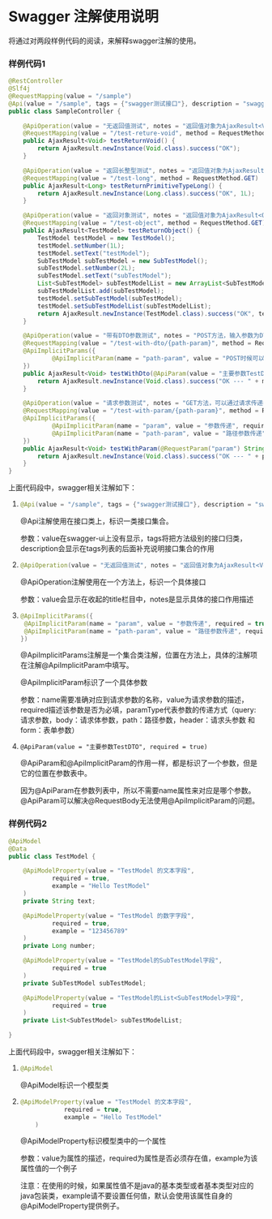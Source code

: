 # Swagger 注解使用说明

将通过对两段样例代码的阅读，来解释swagger注解的使用。

### 样例代码1

```java
@RestController
@Slf4j
@RequestMapping(value = "/sample")
@Api(value = "/sample", tags = {"swagger测试接口"}, description = "swagger注解的例子")
public class SampleController {

    @ApiOperation(value = "无返回值测试", notes = "返回值对象为AjaxResult<Void>，即不返回业务对象")
    @RequestMapping(value = "/test-reture-void", method = RequestMethod.GET)
    public AjaxResult<Void> testReturnVoid() {
        return AjaxResult.newInstance(Void.class).success("OK");
    }

    @ApiOperation(value = "返回长整型测试", notes = "返回值对象为AjaxResult<Void>，即不返回业务对象")
    @RequestMapping(value = "/test-long", method = RequestMethod.GET)
    public AjaxResult<Long> testReturnPrimitiveTypeLong() {
        return AjaxResult.newInstance(Long.class).success("OK", 1L);
    }

    @ApiOperation(value = "返回对象测试", notes = "返回值对象为AjaxResult<Object>，即不返回业务对象")
    @RequestMapping(value = "/test-object", method = RequestMethod.GET)
    public AjaxResult<TestModel> testReturnObject() {
        TestModel testModel = new TestModel();
        testModel.setNumber(1L);
        testModel.setText("testModel");
        SubTestModel subTestModel = new SubTestModel();
        subTestModel.setNumber(2L);
        subTestModel.setText("subTestModel");
        List<SubTestModel> subTestModelList = new ArrayList<SubTestModel>();
        subTestModelList.add(subTestModel);
        testModel.setSubTestModel(subTestModel);
        testModel.setSubTestModelList(subTestModelList);
        return AjaxResult.newInstance(TestModel.class).success("OK", testModel);
    }

    @ApiOperation(value = "带有DTO参数测试", notes = "POST方法，输入参数为DTO,并含有路径参数")
    @RequestMapping(value = "/test-with-dto/{path-param}", method = RequestMethod.POST)
    @ApiImplicitParams({
            @ApiImplicitParam(name = "path-param", value = "POST时候可以使用路径传递其他单个参数", required = true, paramType = "path")
    })
    public AjaxResult<Void> testWithDto(@ApiParam(value = "主要参数TestDTO", required = true) @RequestBody TestDTO testDTO, @PathVariable(value = "path-param") String myParam) {
        return AjaxResult.newInstance(Void.class).success("OK --- " + myParam);
    }

    @ApiOperation(value = "请求参数测试", notes = "GET方法，可以通过请求传递参数,并含有路径参数")
    @RequestMapping(value = "/test-with-param/{path-param}", method = RequestMethod.GET)
    @ApiImplicitParams({
            @ApiImplicitParam(name = "param", value = "参数传递", required = true, paramType = "query"),
            @ApiImplicitParam(name = "path-param", value = "路径参数传递", required = true, paramType = "path")
    })
    public AjaxResult<Void> testWithParam(@RequestParam("param") String param, @PathVariable(value = "path-param") String myParam) {
        return AjaxResult.newInstance(Void.class).success("OK --- " + param + " === " + myParam);
    }
}
```



上面代码段中，swagger相关注解如下：

1. ```java
   @Api(value = "/sample", tags = {"swagger测试接口"}, description = "swagger注解的例子")
   ```

   @Api注解使用在接口类上，标识一类接口集合。

   参数：value在swagger-ui上没有显示，tags将把方法级别的接口归类，description会显示在tags列表的后面补充说明接口集合的作用

2. ```java
   @ApiOperation(value = "无返回值测试", notes = "返回值对象为AjaxResult<Void>，即不返回业务对象")
   ```

   @ApiOperation注解使用在一个方法上，标识一个具体接口

   参数：value会显示在收起的title栏目中，notes是显示具体的接口作用描述

3. ```java
   @ApiImplicitParams({
    @ApiImplicitParam(name = "param", value = "参数传递", required = true, paramType = "query"),
    @ApiImplicitParam(name = "path-param", value = "路径参数传递", required = true, paramType = "path")
   })
   ```

   @ApiImplicitParams注解是一个集合类注解，位置在方法上，具体的注解项在注解@ApiImplicitParam中填写。

   @ApiImplicitParam标识了一个具体参数

   参数：name需要准确对应到请求参数的名称，value为请求参数的描述，required描述该参数是否为必填，paramType代表参数的传递方式（query: 请求参数，body：请求体参数，path：路径参数，header：请求头参数 和 form：表单参数）

4. ```
   @ApiParam(value = "主要参数TestDTO", required = true)
   ```

   @ApiParam和@ApiImplicitParam的作用一样，都是标识了一个参数，但是它的位置在参数表中。

   因为@ApiParam在参数列表中，所以不需要name属性来对应是哪个参数。@ApiParam可以解决@RequestBody无法使用@ApiImplicitParam的问题。



### 样例代码2

```java
@ApiModel
@Data
public class TestModel {

    @ApiModelProperty(value = "TestModel 的文本字段",
            required = true,
            example = "Hello TestModel"
    )
    private String text;

    @ApiModelProperty(value = "TestModel 的数字字段",
            required = true,
            example = "123456789"
    )
    private Long number;

    @ApiModelProperty(value = "TestModel的SubTestModel字段",
            required = true
    )
    private SubTestModel subTestModel;

    @ApiModelProperty(value = "TestModel的List<SubTestModel>字段",
            required = true
    )
    private List<SubTestModel> subTestModelList;

}
```



上面代码段中，swagger相关注解如下：

1. ```java
   @ApiModel
   ```

   @ApiModel标识一个模型类

2. ```java
   @ApiModelProperty(value = "TestModel 的文本字段",
               required = true,
               example = "Hello TestModel"
       )
   ```

   @ApiModelProperty标识模型类中的一个属性

   参数：value为属性的描述，required为属性是否必须存在值，example为该属性值的一个例子

   注意：在使用的时候，如果属性值不是java的基本类型或者基本类型对应的java包装类，example请不要设置任何值，默认会使用该属性自身的@ApiModelProperty提供例子。